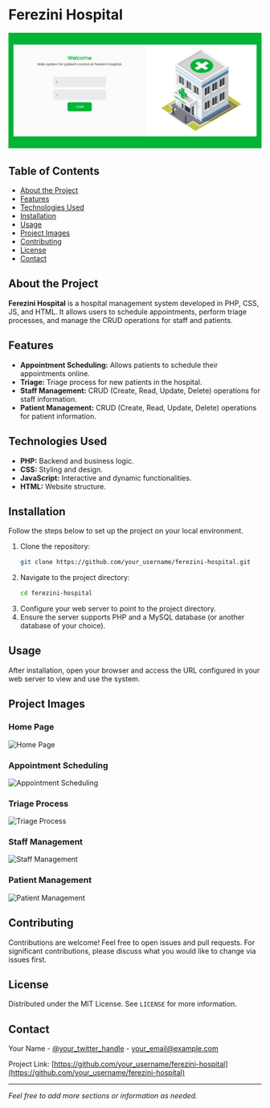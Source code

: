 # Ferezini Hospital

![Ferezini Hospital Logo](https://github.com/fereziniNi/project-Hospital/blob/main/css/img/index.png)

## Table of Contents

- [About the Project](#about-the-project)
- [Features](#features)
- [Technologies Used](#technologies-used)
- [Installation](#installation)
- [Usage](#usage)
- [Project Images](#project-images)
- [Contributing](#contributing)
- [License](#license)
- [Contact](#contact)

## About the Project

**Ferezini Hospital** is a hospital management system developed in PHP, CSS, JS, and HTML. It allows users to schedule appointments, perform triage processes, and manage the CRUD operations for staff and patients.

## Features

- **Appointment Scheduling:** Allows patients to schedule their appointments online.
- **Triage:** Triage process for new patients in the hospital.
- **Staff Management:** CRUD (Create, Read, Update, Delete) operations for staff information.
- **Patient Management:** CRUD (Create, Read, Update, Delete) operations for patient information.

## Technologies Used

- **PHP:** Backend and business logic.
- **CSS:** Styling and design.
- **JavaScript:** Interactive and dynamic functionalities.
- **HTML:** Website structure.

## Installation

Follow the steps below to set up the project on your local environment.

1. Clone the repository:
    ```sh
    git clone https://github.com/your_username/ferezini-hospital.git
    ```
2. Navigate to the project directory:
    ```sh
    cd ferezini-hospital
    ```
3. Configure your web server to point to the project directory.
4. Ensure the server supports PHP and a MySQL database (or another database of your choice).

## Usage

After installation, open your browser and access the URL configured in your web server to view and use the system.

## Project Images

### Home Page
![Home Page](link_to_home_page_image_here)

### Appointment Scheduling
![Appointment Scheduling](link_to_appointment_scheduling_image_here)

### Triage Process
![Triage Process](link_to_triage_process_image_here)

### Staff Management
![Staff Management](link_to_staff_management_image_here)

### Patient Management
![Patient Management](link_to_patient_management_image_here)

## Contributing

Contributions are welcome! Feel free to open issues and pull requests. For significant contributions, please discuss what you would like to change via issues first.

## License

Distributed under the MIT License. See `LICENSE` for more information.

## Contact

Your Name - [@your_twitter_handle](https://twitter.com/your_twitter_handle) - your_email@example.com

Project Link: [https://github.com/your_username/ferezini-hospital](https://github.com/your_username/ferezini-hospital)

---

*Feel free to add more sections or information as needed.*
